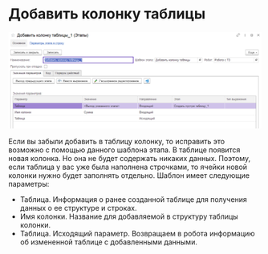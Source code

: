# Добавить колонку таблицы

![](<../../../../.gitbook/assets/Добавить колонку таблицы.png>)

Если вы забыли добавить в таблицу колонку, то исправить это возможно с помощью данного шаблона этапа. В таблице появится новая колонка. Но она не будет содержать никаких данных. Поэтому, если таблица у вас уже была наполнена строчками, то ячейки новой колонки нужно будет заполнять отдельно. Шаблон имеет следующие параметры:

* Таблица. Информация о ранее созданной таблице для получения данных о ее структуре и строках.
* Имя колонки. Название для добавляемой в структуру таблицы колонки.
* Таблица. Исходящий параметр. Возвращаем в робота информацию об измененной таблице с добавленными данными.

